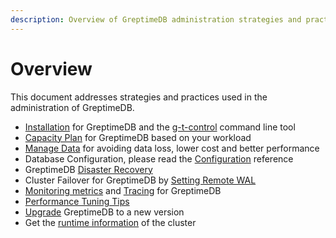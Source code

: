 ```yaml
---
description: Overview of GreptimeDB administration strategies and practices, including installation, capacity planning, data management, configuration, disaster recovery, remote WAL setup, monitoring, performance tuning, upgrading, and runtime information.
---
```


# Overview

This document addresses strategies and practices used in the administration of GreptimeDB.

* [Installation](/getting-started/installation/overview.md) for GreptimeDB and the [g-t-control](/reference/gtctl.md) command line tool
* [Capacity Plan](/user-guide/administration/capacity-plan.md) for GreptimeDB based on your workload
* [Manage Data](/user-guide/administration/manage-data/overview.md) for avoiding data loss, lower cost and better performance
* Database Configuration, please read the [Configuration](/user-guide/deployments/configuration.md) reference
* GreptimeDB [Disaster Recovery](/user-guide/administration/disaster-recovery/overview.md)
* Cluster Failover for GreptimeDB by [Setting Remote WAL](./remote-wal/quick-start.md)
* [Monitoring metrics](/user-guide/administration/monitoring/export-metrics.md) and [Tracing](/user-guide/administration/monitoring/tracing.md) for GreptimeDB
* [Performance Tuning Tips](/user-guide/administration/performance-tuning-tips.md)
* [Upgrade](/user-guide/administration/upgrade.md) GreptimeDB to a new version
* Get the [runtime information](/user-guide/administration/runtime-info.md) of the cluster
